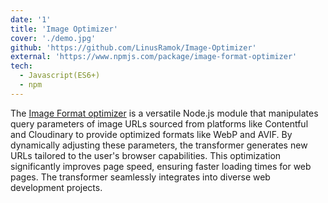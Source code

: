 ```yaml
---
date: '1'
title: 'Image Optimizer'
cover: './demo.jpg'
github: 'https://github.com/LinusRamok/Image-Optimizer'
external: 'https://www.npmjs.com/package/image-format-optimizer'
tech:
  - Javascript(ES6+)
  - npm
---
```


The [Image Format optimizer](https://www.npmjs.com/package/image-format-optimizer) is a versatile Node.js module that manipulates query parameters of image URLs sourced from platforms like Contentful and Cloudinary to provide optimized formats like WebP and AVIF. By dynamically adjusting these parameters, the transformer generates new URLs tailored to the user's browser capabilities. This optimization significantly improves page speed, ensuring faster loading times for web pages. The transformer seamlessly integrates into diverse web development projects.